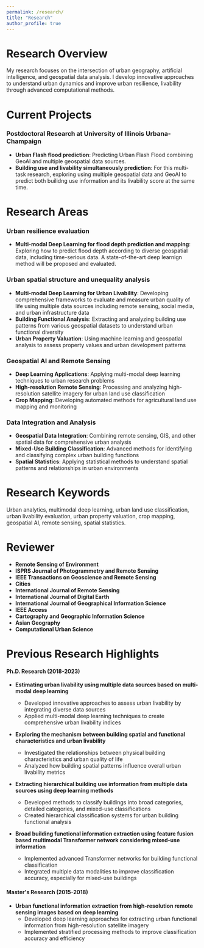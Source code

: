 ```yaml
---
permalink: /research/
title: "Research"
author_profile: true
---
```


# Research Overview

My research focuses on the intersection of urban geography, artificial intelligence, and geospatial data analysis. I develop innovative approaches to understand urban dynamics and improve urban resilience, livability through advanced computational methods.

# Current Projects

### Postdoctoral Research at University of Illinois Urbana-Champaign
- **Urban Flash flood prediction**: Predicting Urban Flash Flood combining GeoAI and multiple geospatial data sources.  
- **Building use and livability simultaneously prediction**: For this multi-task research, exploring using multiple geospatial data and GeoAI to predict both builidng use information and its livability score at the same time.


# Research Areas

### Urban resilience evaluation
- **Multi-modal Deep Learning for flood depth prediction and mapping**: Exploring how to predict flood depth according to diverse geospatial data, including time-serious data. A state-of-the-art deep learnign method will be proposed and evaluated.

### Urban spatial structure and unequality analysis
- **Multi-modal Deep Learning for Urban Livability**: Developing comprehensive frameworks to evaluate and measure urban quality of life using multiple data sources including remote sensing, social media, and urban infrastructure data
- **Building Functional Analysis**: Extracting and analyzing building use patterns from various geospatial datasets to understand urban functional diversity
- **Urban Property Valuation**: Using machine learning and geospatial analysis to assess property values and urban development patterns

### Geospatial AI and Remote Sensing
- **Deep Learning Applications**: Applying multi-modal deep learning techniques to urban research problems
- **High-resolution Remote Sensing**: Processing and analyzing high-resolution satellite imagery for urban land use classification
- **Crop Mapping**: Developing automated methods for agricultural land use mapping and monitoring

### Data Integration and Analysis
- **Geospatial Data Integration**: Combining remote sensing, GIS, and other spatial data for comprehensive urban analysis
- **Mixed-Use Building Classification**: Advanced methods for identifying and classifying complex urban building functions
- **Spatial Statistics**: Applying statistical methods to understand spatial patterns and relationships in urban environments

# Research Keywords
Urban analytics, multimodal deep learning, urban land use classification, urban livability evaluation, urban property valuation, crop mapping, geospatial AI, remote sensing, spatial statistics. 

# Reviewer
- **Remote Sensing of Environment**
- **ISPRS Journal of Photogrammetry and Remote Sensing**
- **IEEE Transactions on Geoscience and Remote Sensing**
- **Cities**
- **International Journal of Remote Sensing**
- **International Journal of Digital Earth**
- **International Journal of Geographical Information Science**
- **IEEE Access**
- **Cartography and Geographic Information Science**
- **Asian Geography**
- **Computational Urban Science**



# Previous Research Highlights

#### Ph.D. Research (2018-2023)
- **Estimating urban livability using multiple data sources based on multi-modal deep learning**
   - Developed innovative approaches to assess urban livability by integrating diverse data sources
   - Applied multi-modal deep learning techniques to create comprehensive urban livability indices

- **Exploring the mechanism between building spatial and functional characteristics and urban livability**
   - Investigated the relationships between physical building characteristics and urban quality of life
   - Analyzed how building spatial patterns influence overall urban livability metrics

- **Extracting hierarchical building use information from multiple data sources using deep learning methods**
   - Developed methods to classify buildings into broad categories, detailed categories, and mixed-use classifications
   - Created hierarchical classification systems for urban building functional analysis

- **Broad building functional information extraction using feature fusion based multimodal Transformer network considering mixed-use information**
   - Implemented advanced Transformer networks for building functional classification
   - Integrated multiple data modalities to improve classification accuracy, especially for mixed-use buildings

#### Master's Research (2015-2018)
- **Urban functional information extraction from high-resolution remote sensing images based on deep learning**
  - Developed deep learning approaches for extracting urban functional information from high-resolution satellite imagery
  - Implemented stratified processing methods to improve classification accuracy and efficiency

